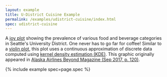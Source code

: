 ```yaml
---
layout: example
title: U-District Cuisine Example
permalink: /examples/udistrict-cuisine/index.html
spec: udistrict-cuisine
---
```


A [joy plot](http://blog.revolutionanalytics.com/2017/07/joyplots.html) showing the prevalence of various food and beverage categories in Seattle's University District. One never has to go far for coffee! Similar to a [violin plot](../violin-plot), this plot uses a continuous approximation of discrete data computed using [kernel density estimation (KDE)](https://en.wikipedia.org/wiki/Kernel_density_estimation). This graphic originally appeared in [Alaska Airlines Beyond Magazine (Sep 2017, p. 120)](http://www.paradigmcg.com/digitaleditions/abm-0917/html5/).

{% include example spec=page.spec %}

